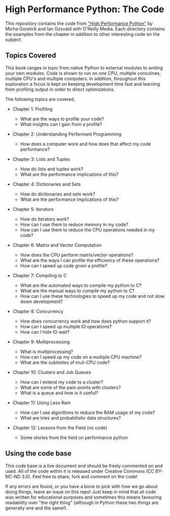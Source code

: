 High Performance Python: The Code
=================================

This repository contains the code from ["High Performance
Python"](http://shop.oreilly.com/product/0636920028963.do) by Micha Gorelick
and Ian Ozsvald with O'Reilly Media.  Each directory contains the examples from
the chapter in addition to other interesting code on the subject.

Topics Covered
--------------

This book ranges in topic from native Python to external modules to writing your
own modules.  Code is shown to run on one CPU, multiple coroutines, multiple
CPU's and multiple computers.  In addition, throughout this exploration a focus
is kept on keeping development time fast and learning from profiling output in
order to direct optimizations.

The following topics are covered,

- Chapter 1: Profiling
    - What are the ways to profile your code?
    - What insights can I gain from a profile?

- Chapter 2: Understanding Performant Programming
    - How does a computer work and how does that affect my code performance?

- Chapter 3: Lists and Tuples
    - How do lists and tuples work?
    - What are the performance implications of this?

- Chapter 4: Dictionaries and Sets
    - How do dictionaries and sets work?
    - What are the performance implications of this?

- Chapter 5: Iterators
    - How do iterators work?
    - How can I use them to reduce memory in my code?
    - How can I use them to reduce the CPU operations needed in my code?

- Chapter 6: Matrix and Vector Computation
    - How does the CPU perform matrix/vector operations?
    - What are the ways I can profile the efficiency of these operations?
    - How can I speed up code given a profile?

- Chapter 7: Compiling to C
    - What are the automated ways to compile my python to C?
    - What are the manual ways to compile my python to C?
    - How can I use these technologies to speed up my code and not slow down development?

- Chapter 8: Concurrency
    - How does concurrency work and how does python support it?
    - How can I speed up multiple IO operations?
    - How can I hide IO wait? 

- Chapter 9: Multiprocessing
    - What is multiprocessing?
    - How can I speed up my code on a multiple CPU machine?
    - What are the subtleties of muli-CPU code?

- Chapter 10: Clusters and Job Queues
    - How can I extend my code to a cluster?
    - What are some of the pain-points with clusters?
    - What is a queue and how is it useful?

- Chapter 11: Using Less Ram
    - How can I use algorithms to reduce the RAM usage of my code?
    - What are tries and probabilistic data structures?

- Chapter 12: Lessons from the Field (no code)
    - Some stories from the field on performance python

Using the code base
-------------------

This code base is a live document and should be freely commented on and used.
All of the code within it is released under Creative Commons (CC BY-NC-ND 3.0).
Feel free to share, fork and comment on the code!

If any errors are found, or you have a bone to pick with how we go about doing
things, leave an issue on this repo!  Just keep in mind that all code was
written for educational purposes and sometimes this means favouring readability
over "the right thing" (although in Python these two things are generally one
and the same!).

